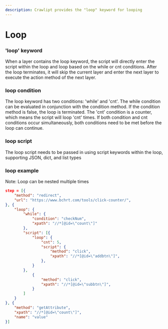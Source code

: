 ```yaml
---
description: Crawlipt provides the "loop" keyword for looping
---
```


# Loop

### 'loop' keyword

When a layer contains the loop keyword, the script will directly enter the script within the loop and loop based on the while or cnt conditions. After the loop terminates, it will skip the current layer and enter the next layer to execute the action method of the next layer.

### loop condition

The loop keyword has two conditions: 'while' and 'cnt'. The while condition can be evaluated in conjunction with the condition method. If the condition method is false, the loop is terminated. The 'cnt' condition is a counter, which means the script will loop 'cnt' times. If both condition and cnt conditions occur simultaneously, both conditions need to be met before the loop can continue.

### loop script

The loop script needs to be passed in using script keywords within the loop, supporting JSON, dict, and list types

### loop example

Note: Loop can be nested multiple times

```json
step = [{
    "method": "redirect",
    "url": "https://www.bchrt.com/tools/click-counter/",
}, {
    "loop": {
        "while": {
            "condition": "checkNum",
            "xpath": "//*[@id=\"count\"]"
        },
        "script": [{
            "loop": {
                "cnt": 5,
                "script": {
                    "method": "click",
                    "xpath": "//*[@id=\"addbtn\"]",
                },
            }
        },
            {
                "method": "click",
                "xpath": "//*[@id=\"subbtn\"]",
            }
        ]
    }
}, {
    "method": "getAttribute",
    "xpath": "//*[@id=\"count\"]",
    "name": "value"
}]
```
